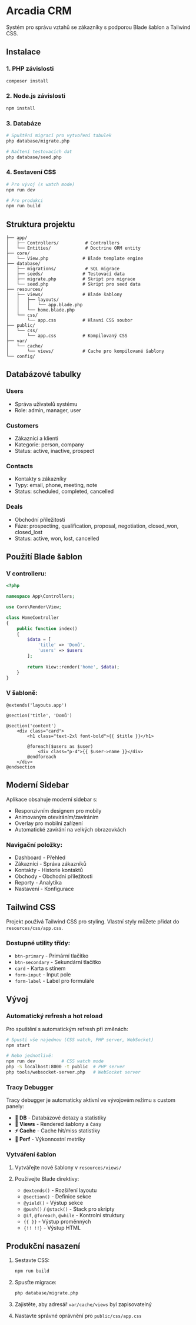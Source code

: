 # Arcadia CRM

Systém pro správu vztahů se zákazníky s podporou Blade šablon a Tailwind CSS.

## Instalace

### 1. PHP závislosti
```bash
composer install
```

### 2. Node.js závislosti
```bash
npm install
```

### 3. Databáze
```bash
# Spuštění migrací pro vytvoření tabulek
php database/migrate.php

# Načtení testovacích dat
php database/seed.php
```

### 4. Sestavení CSS
```bash
# Pro vývoj (s watch mode)
npm run dev

# Pro produkci
npm run build
```

## Struktura projektu

```
├── app/
│   ├── Controllers/          # Controllers
│   └── Entities/             # Doctrine ORM entity
├── core/
│   └── View.php             # Blade template engine
├── database/
│   ├── migrations/           # SQL migrace
│   ├── seeds/               # Testovací data
│   ├── migrate.php          # Skript pro migrace
│   └── seed.php             # Skript pro seed data
├── resources/
│   ├── views/               # Blade šablony
│   │   ├── layouts/
│   │   │   └── app.blade.php
│   │   └── home.blade.php
│   └── css/
│       └── app.css          # Hlavní CSS soubor
├── public/
│   └── css/
│       └── app.css          # Kompilovaný CSS
├── var/
│   └── cache/
│       └── views/           # Cache pro kompilované šablony
└── config/
```

## Databázové tabulky

### Users
- Správa uživatelů systému
- Role: admin, manager, user

### Customers
- Zákazníci a klienti
- Kategorie: person, company
- Status: active, inactive, prospect

### Contacts
- Kontakty s zákazníky
- Typy: email, phone, meeting, note
- Status: scheduled, completed, cancelled

### Deals
- Obchodní příležitosti
- Fáze: prospecting, qualification, proposal, negotiation, closed_won, closed_lost
- Status: active, won, lost, cancelled

## Použití Blade šablon

### V controlleru:

```php
<?php

namespace App\Controllers;

use Core\Render\View;

class HomeController
{
    public function index()
    {
        $data = [
            'title' => 'Domů',
            'users' => $users
        ];
        
        return View::render('home', $data);
    }
}
```

### V šabloně:
```blade
@extends('layouts.app')

@section('title', 'Domů')

@section('content')
    <div class="card">
        <h1 class="text-2xl font-bold">{{ $title }}</h1>
        
        @foreach($users as $user)
            <div class="p-4">{{ $user->name }}</div>
        @endforeach
    </div>
@endsection
```

## Moderní Sidebar

Aplikace obsahuje moderní sidebar s:
- Responzivním designem pro mobily
- Animovaným otevíráním/zavíráním
- Overlay pro mobilní zařízení
- Automatické zavírání na velkých obrazovkách

### Navigační položky:
- Dashboard - Přehled
- Zákazníci - Správa zákazníků
- Kontakty - Historie kontaktů
- Obchody - Obchodní příležitosti
- Reporty - Analytika
- Nastavení - Konfigurace

## Tailwind CSS

Projekt používá Tailwind CSS pro styling. Vlastní styly můžete přidat do `resources/css/app.css`.

### Dostupné utility třídy:
- `btn-primary` - Primární tlačítko
- `btn-secondary` - Sekundární tlačítko
- `card` - Karta s stínem
- `form-input` - Input pole
- `form-label` - Label pro formuláře

## Vývoj

### Automatický refresh a hot reload

Pro spuštění s automatickým refresh při změnách:

```bash
# Spustí vše najednou (CSS watch, PHP server, WebSocket)
npm start

# Nebo jednotlivě:
npm run dev          # CSS watch mode
php -S localhost:8000 -t public  # PHP server
php tools/websocket-server.php   # WebSocket server
```

### Tracy Debugger

Tracy debugger je automaticky aktivní ve vývojovém režimu s custom panely:

- **💾 DB** - Databázové dotazy a statistiky
- **📄 Views** - Rendered šablony a časy
- **⚡ Cache** - Cache hit/miss statistiky  
- **🚀 Perf** - Výkonnostní metriky

### Vytváření šablon

1. Vytvářejte nové šablony v `resources/views/`

2. Používejte Blade direktivy:
   - `@extends()` - Rozšíření layoutu
   - `@section()` - Definice sekce
   - `@yield()` - Výstup sekce
   - `@push()` / `@stack()` - Stack pro skripty
   - `@if`, `@foreach`, `@while` - Kontrolní struktury
   - `{{ }}` - Výstup proměnných
   - `{!! !!}` - Výstup HTML

## Produkční nasazení

1. Sestavte CSS:
   ```bash
   npm run build
   ```

2. Spusťte migrace:
   ```bash
   php database/migrate.php
   ```

3. Zajistěte, aby adresář `var/cache/views` byl zapisovatelný

4. Nastavte správné oprávnění pro `public/css/app.css` 